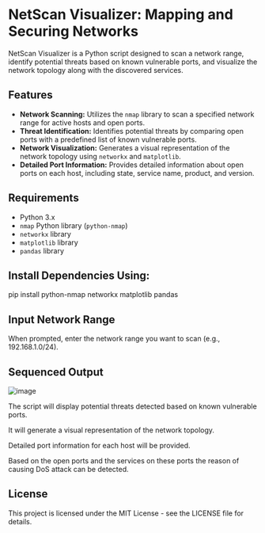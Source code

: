 # NetScan Visualizer: Mapping and Securing Networks

NetScan Visualizer is a Python script designed to scan a network range, identify potential threats based on known vulnerable ports, and visualize the network topology along with the discovered services.

## Features

- **Network Scanning:** Utilizes the `nmap` library to scan a specified network range for active hosts and open ports.
- **Threat Identification:** Identifies potential threats by comparing open ports with a predefined list of known vulnerable ports.
- **Network Visualization:** Generates a visual representation of the network topology using `networkx` and `matplotlib`.
- **Detailed Port Information:** Provides detailed information about open ports on each host, including state, service name, product, and version.

## Requirements

- Python 3.x
- `nmap` Python library (`python-nmap`)
- `networkx` library
- `matplotlib` library
- `pandas` library

## Install Dependencies Using:

pip install python-nmap networkx matplotlib pandas

## Input Network Range

When prompted, enter the network range you want to scan (e.g., 192.168.1.0/24).

## Sequenced Output 

![image](https://github.com/nradhesh/NetScan-Visualizer--Mapping-and-Securing-Networks/assets/136627964/e3ee2781-efb9-43de-8563-c4a1078697da)


The script will display potential threats detected based on known vulnerable ports.

It will generate a visual representation of the network topology.

Detailed port information for each host will be provided. 

Based on the open ports and the services on these ports the reason of causing DoS attack can be detected.

## License
This project is licensed under the MIT License - see the LICENSE file for details.
